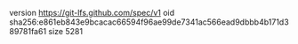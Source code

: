 version https://git-lfs.github.com/spec/v1
oid sha256:e861eb843e9bcacac66594f96ae99de7341ac566ead9dbbb4b171d389781fa61
size 5281
